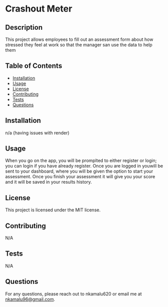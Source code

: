 # Crashout Meter
## Description
This project allows employees to fill out an assessment form about how stressed they feel at work so that the manager san use the data to help them
## Table of Contents
- [Installation](#installation)
- [Usage](#usage)
- [License](#license)
- [Contributing](#contributing)
- [Tests](#tests)
- [Questions](#questions)
## Installation
 n/a (having issues with render)
## Usage
When you go on the app, you will be promplted to either register or login; you can login if you have already register. Once you are logged in youwill be sent to your dashboard, where you will be given the option to start your assessment. Once you finish your assessment it will give you your score and it will be saved in your results history.
## License
This project is licensed under the MIT license.
## Contributing
N/A
## Tests
N/A
## Questions
For any questions, please reach out to nkamalu620 or email me at nkamalu96@gmail.com.
